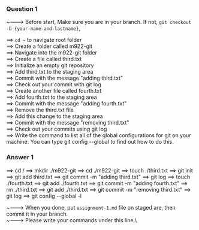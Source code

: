 ### Question 1

~---> Before start, Make sure you are in your branch. If not, `git checkout -b {your-name-and-lastname}`,

==> `cd ~` to navigate root folder\
==> Create a folder called m922-git\
==> Navigate into the m922-git folder\
==> Create a file called third.txt\
==> Initialize an empty git repository\
==> Add third.txt to the staging area\
==> Commit with the message "adding third.txt"\
==> Check out your commit with git log\
==> Create another file called fourth.txt\
==> Add fourth.txt to the staging area\
==> Commit with the message "adding fourth.txt"\
==> Remove the third.txt file\
==> Add this change to the staging area\
==> Commit with the message "removing third.txt"\
==> Check out your commits using git log\
==> Write the command to list all of the global configurations for git on your machine. You can type git config --global to find out how to do this.

### Answer 1
==> cd /
==> mkdir ./m922-git
==> cd ./m922-git
==> touch ./third.txt
==> git init
==> git add third.txt
==> git commit -m "adding third.txt"
==> git log
==> touch ./fourth.txt
==> git add ./fourth.txt
==> git commit -m "adding fourth.txt"
==> rm ./third.txt
==> git add ./third.txt
==> git commit -m "removing third.txt"
==> git log
==> git config --global -l

~---> When you done, put `assignment-1.md` file on staged are, then commit it in your branch.\
~---> Please write your commands under this line.\
